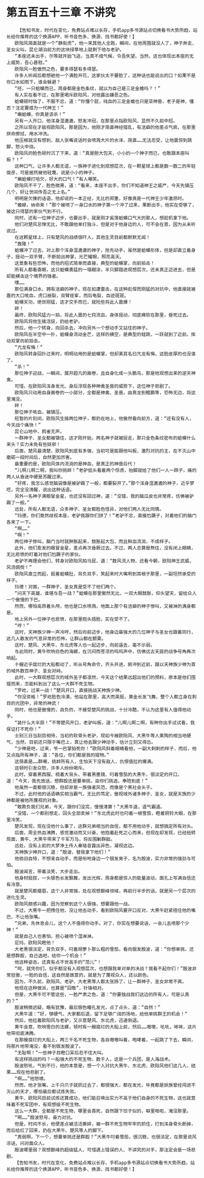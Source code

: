 # 第五百五十三章 不讲究
        【告知书友，时代在变化，免费站点难以长存，手机app多书源站点切换看书大势所趋，站长给你推荐的这个换源APP，听书音色多、换源、找书都好使！】
       欧阳风简直就是一个“静街虎”，他一来其他人全跑，瞬间，在他周围就没人了，神子奔走、圣女尖叫，昆仑湖泊前方的这块绿草地上就剩下他与老驴。
       “本座还未出手，尔等就开始飞逃，当真不成气候，令吾失望。当然，这也体现出本座的无上威势，吾心甚慰。”
       欧阳风一脸傲然之色，要多得瑟有多得瑟。
       许多人听闻后都想砸他一个满脸开花，这家伙太不要脸了，这种话也能说出的口？如果不是你口水如雨下，谁会躲避？
       “呸，一只蛤蟆而已，周身都是金色条纹，就以为自己是三足金蟾吗？！”
       有人实在看不过，在那里喝斥欧阳风，对他露出嫌恶之色。
       蛤蟆顿时恼了，不服不忿，道：“你懂个屁，纯血的三足金蟾也只是亚神兽，老子是神，懂否？注定要成为一代神王！”
       “癞蛤蟆，你真是该杀！”
       另有一人开口，他浑身湿漉漉，怒发冲冠，在那里点指欧阳风，显然不久前中招。
       之所以现在才敌视欧阳风，那是因为，他刚才简直神经错乱，有洁癖的他差点气疯，在那里拼命擦拭，用水冲洗。
       他压根就没有想到，敌人张嘴说话时会喷溅大片的水泽，简直……无法忍受，让他震惊到跳脚，怒火中烧。
       欧阳风的脸色顿时沉了下来，道：“真是胆大包天，小小的一个神子而已，也敢跟本座叫板？！”
       这种口气，让许多人都无语，一族神子进化到观想层次，在一颗星球上都是数一数二的年轻俊彦，可是居然被他轻蔑，说是小小的神子。
       “癞蛤蟆打哈欠，好大的口气！”有人嘲笑。
       欧阳风不干了，脸色微黑，道：“看来，本座不出手，你们不知道神王之威严，今天先镇压几个，好让世间传吾之无上名。”
       明明是欠揍的话语，他却说的一本正经，无比的郑重，好像真是一代神王少年激昂时。
       “蟾蜍，纳命来！”那个被喷了一身口水的神子第一个冲了过来，果断出手，他实在受够了，被这只得瑟的家伙气到不行。
       同时，还有一位神子迈步，也要出手，就是刚才奚落蛤蟆口气大的那人，想趁机拿下他。
       他们对楚风忌惮无比，不敢跟他单打独斗，但是对于他身边的人，可不会在意，因为从未听说过。
       在这颗星球上，只有楚风的战绩很吓人，其他生灵目前都默默无闻！
       “轰隆！”
       蛤蟆冲了过去，对上那个浑身湿漉漉的神子，抢先动手，虽然是蛤蟆形体，但是却直立着身子，摇动一双手臂，不断拍出神掌，光芒耀眼，照亮高天。
       这景象有些恐怖，而他的招式简单而直接，典型的蛤蟆掌，向前拍击！
       所有人都看直眼，这只蛤蟆勇猛的一塌糊涂，半只脚踏进观想层次，还未真正迈进去，但是却能横击这个境界的强者。
       噗……
       那位满身口水、拥有洁癖的神子，现在如遭雷击，在这种彪悍而刚猛的对抗中，他直接就被震的大口咳血，虎口崩裂，双臂痉挛，而后龟裂，血迹斑斑。
       蛤蟆天功，绝世刚猛，这才交手而已，就险些将此人震爆！
       砰！
       最终，欧阳风猛力一拍，将此人震的七窍流血，身体摇动，彻底瘫软在那里，昏死过去。
       欧阳风将他生擒活捉，扔给老驴。
       然后，他一个转身，向回杀去，冲向另外一个想动手又站住的神子。
       欧阳风在半空中一扑，蛤蟆身流动金芒，这样的横空，是典型的蛙跳，一跃就到了近前，挥动双掌向前拍击。
       “亢龙有悔！”
       欧阳风转身回扑过来时，明明动用的是蛤蟆掌，但却美其名曰亢龙有悔，这脸皮厚的也没谁了。
       “杀！”
       那位神子迎战，一瞬间，展开超凡的画卷，且自身化成一头鹏鸟，那是他观想出来的逆天神禽。
       可惜，在欧阳风浑身发光、身后浮现各种神禽圣兽的威势下，这位神子悲剧了。
       欧阳风只动用自身画卷的一小部分，全都是神禽、圣兽，由真龙到鲲鹏等，恐怖无边，将这里淹没。
       砰！
       那位神子咳血，被镇压。
       短暂的片刻间，欧阳风生擒两位神子，都扔在地上，他傲然看向前方，道：“还有没有人，今天战个痛快！”
       昆仑山地中，鸦雀无声。
       一群神子、圣女都被镇住，这才刚开始，两名神子就被捉走，那只金色条纹密布的蛤蟆什么来头？实力未免有些妖邪！
       后面，楚风最清楚，欧阳风到底有多强，当初可是能跟他叫板、激烈对抗的主，在不灭山中磨砺一段时间后，自然更加厉害。
       最重要的是，欧阳风体内流淌的是神血，是真正的神兽后代！
       “儿啊儿啊二啊，我叫你挑衅！”老驴低头看着两个俘虏，抬脚就给了他们一人一蹄子，痛的两人从昏迷中硬是苏醒过来。
       “好疼，我怎么感觉脑袋像是被驴踢了一般，都要裂开了。”那个浑身湿漉漉的神子，近乎梦呓，完全没清醒，说出这种话语。
       另外一名神子满眼冒金星，也还没有回过神，道：“没错，我的脑瓜皮也非常疼，仿佛被驴踢了一般。”
       远处，所有人都无语，众多神子、圣女都脸色怪异，对他们两人无比同情。
       “玛德，你们竟然歧视本座，老驴我跟你们拼了！”老驴不忿，直接尥蹶子，对着他们的脑门各来了一下。
       “啊……”
       “啊！”
       两位神子惨叫，脑门当时就肿胀起来，鼓胀起大包，而且鲜血流淌，不成样子。
       此外，他们愈发的眼冒金星，差点再次昏厥过去。不过，两人总算是熬住，没有闭上眼睛，无比悲愤的盯着对他们尥蹶子的家伙。
       老驴不再理会他们，转身对欧阳风拍马屁，道：“数风流人物，还看今朝，欧阳神王武威，风流倜傥！”
       欧阳风直立而起，挺着蛤蟆肚，背负双手，笑起来时大嘴咧到耳根子那里，一副坦然承受的样子。
       玛德！对面，一群神子、圣女真是受不了他们两个。
       “问天下英雄，谁堪与吾一战？”蛤蟆在那里傲然无比，一双大眼鼓胀，仰头望天，留给众人一个傲慢的下巴。
       然而，哪怕高昂着头颅，他也是口水喷溅，地面上那个有洁癖的神子惨叫，又被淋的满身都是。
       地上另外一位神子也悲愤，在那里抱头捂脸，实在受不了。
       “哼！”
       这时，天神族少神一声冷哼，然后向前迈步，他身边最强大的几位神子与圣女也跟着同行，这几人散发的气息异常的恐怖，让群山都在颤栗。
       这时，楚风、大黑牛、东北虎等人也一起迈步，向前逼去，毫不示弱。
       与此同时，黄牛吹响白色的海螺，在沉闷而苍凉的呜呜声中，仿佛远古天庭的战争号角再次响起。
       十艘近乎腐烂的大船都动了，听从号角命令，齐头并进，俯冲到近前，跟以天神族少神为首的域外数百神子、圣女对峙。
       此时，一大群观想层次的域外圣子都凛然，今天这个结果远超出他们的预料，原本是他们围猎而来，怎能料到出了这么一大群不死生物。
       “罗屹，过来一战！”楚风开口，直接挑战天神族少神。
       “你没资格！”罗屹脸色冷漠，他站在那里，高大而英挺，黄金长发飞舞，整个人都立身在刺目的光团中，异常的神武！
       同时，他也是傲慢的，自负的，不接受楚风的挑战，十分冷酷，不认为这里有人值得他动手。
       “装什么大半蒜！”不等楚风开口，老驴叫板，道：“儿啊儿啊二啊，有种你出手试试看，我保证打不死你！”
       士别三日当刮目相待，当初的软骨头老驴，现如今被欧阳风、大黑牛等人熏陶的相当地硬气，当然，目前还只限于嘴巴上，真让他去跟少神动手，估计立刻又得怂。
       “少神是吧，过来，爷一巴掌拍死你！”欧阳风斜着眼睛看他，一副大剌剌的样子，而后，他又点指所有神子，道：“各位，你们都是我的猎物。”
       这简直是……群嘲，挑衅所有人，生怕天下没有敌人，仇恨值拉的爆满。
       这顿时引发众怒，许多人纷纷喝斥。
       此时，穿着黑西服、梳着大背头、带着黑墨镜、叼着雪茄的大黑牛，很淡定的开口，道：“今天，我先放话，想群殴还是要单挑，由你们挑选，奉陪到底！”
       他虽然一直都很沉稳，但却非是一族强者风范，而像是个黑社会头子。
       不过，此时他的话语确实相当霸气，无比的笃定，傲视域外诸多神子、圣女，就是天族的少神都是被他所蔑视的对象。
       “敢欺负我们兄弟，今天，跟你们没完，慢慢清算！”大黑牛道，语气霸道。
       “没错，一个都别想走，回头全部卖掉！”东北虎此时也叼着一根雪茄，瞪着铜铃大眼，在那里冷笑。
       楚风发现，现在没他什么事了，这群兄弟相当的自信，都不用他动手，就想搞定所有对头。
       后面，周全热血沸腾，感觉激动而又兴奋，他抱着赴死之心而来，但现在却发现，已经扭转局面，黄牛、大黑牛带来了千军万马，将反围剿群敌。
       远处，没有上前的大梦净土传人秦珞音露出异色，凝视这边。
       天神族少神开口，道：“殷波，替我拿下他们！”
       他依旧自恃，不想亲自动手，而是吩咐身边一个银发男子，名为殷波，实力非常的强劲与可怕。
       殷波闻言，带着淡笑，大步走出。
       他身材挺拔，一头银色长发飘舞，发出光辉，周身都是惊人的能量波动，面孔上写满自信还有冷意。
       就是楚风都蹙眉，这个人非常强，处在观想巅峰领域，再前行半步的话，就是另一个层次的进化生灵。
       欧阳风颇感兴趣，因为觉察到这个人很强，想要跟他一战。
       不过，大黑牛一把拽住他，没让他去动手，看到欧阳风要开口反对，大黑牛赶紧捂住他的嘴巴，不让他张嘴。
       “兄弟，先休息会儿，这个人不值得你动手。对了，你实在想要说话，一会儿去喷那个少神！”
       就是自己人也害怕，担心被喷个湿淋淋。
       尼玛，欧阳风瞪他！
       大老黑很淡定，背负双手，叼着胡萝卜那么粗的雪茄，看向银发殷波，道：“你想单挑，还是想群殴，自己选吧，给你一个机会！”
       他这种姿态，还真有点不世高手的“范儿”！
       “呵，就凭你们，似乎都没有入观想层次，也想跟我单对单的决战？我看不起你们！”殷波非常狂傲，一脸的自信，这自然是故意的，就是为了蔑视众人，还以颜色。
       因为，不久前，欧阳风、老驴、大老黑等人都太张扬了，让一群神子、圣女非常不爽。
       他现在这种做派，也算是“回敬”，针锋相对。
       但是，大黑牛可不管这些，一脸严肃之色，道：“你要独战我们这边的所有人，可是认真的？”
       殷波稍微迟疑，略有犹豫，最后银色瞳孔发光，点了点头，道：“自然！”
       大黑牛道：“好，够硬气，大家都后退，留下足够广阔的场地，给他单挑群王的机会！”
       然后，他拉着欧阳风与老驴，又示意楚风、东北虎，迅速倒退。
       黄牛会意，吹响雪白的法螺，顿时有一艘腐烂的大船上前，然后……嗷嗷，吼吼，哞哞，这片地带彻底沸腾。
       在那艘腐烂的大船上，两三千名不死生物，各自嗷嗷叫着，咆哮着，一起跳了下去，瞬间，将那片地带淹没，看不到银发殷波了。
       “无耻啊！”一些神子目瞪口呆后忍不住大叫。
       有这样挑战的吗？一船强大的不死生物，数千人，这是一个兵团，是人海战术。
       殷波怒吼，气到不行，他的本意是，想一个人对抗大黑牛、东北虎、欧阳风他们这几人，结果……现在他悲剧了。
       “啊……”他怒啸。
       然而，他才张嘴，上千只爪子就抓过去了，都很强大，都在发光，毕竟都是妖族曾经闯进不灭山的天才，哪怕最后都试炼失败。
       黄牛、欧阳风目前试炼还算成功，他们能召唤出实力不高于他们自身的不死生物，这也就意味着不死军团中，有观想级不死生物。
       这么一大群，全都是不死生物，哪里会畏死，自然跟下饺子似的，噼里啪啦，淹没那里。
       “啊……”殷波怒号，奋力对抗。
       但是，时间不长，他便差点被活活撕碎，被一群不死生物牢牢的抓住，打到浑身骨头断掉，而后给扛了回来，扔在大黑牛、楚风等人的脚下。
       “真弱啊，下一个，想要单挑还是群殴？”大黑牛叼着雪茄，很沉稳，也很淡定，在那里说风凉话，问对面众人。
       殷波哪里弱？观想巅峰的超级猛人，可惜遇上错误的人、不讲究的对手，那注定会是一场悲剧。
       【告知书友，时代在变化，免费站点难以长存，手机app多书源站点切换看书大势所趋，站长给你推荐的这个换源APP，听书音色多、换源、找书都好使！】